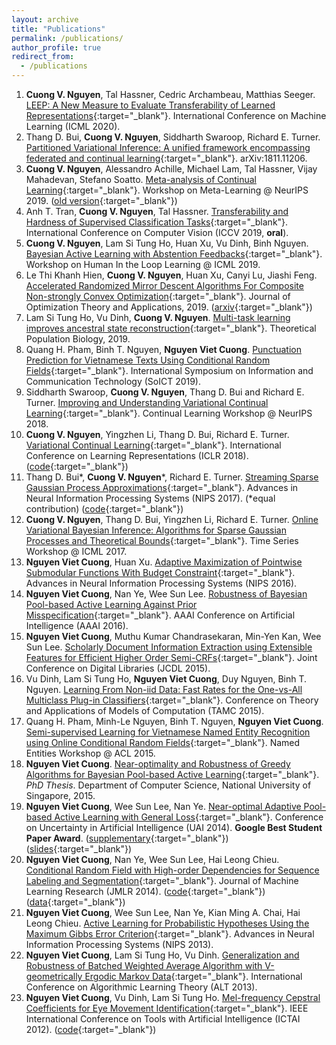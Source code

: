 ```yaml
---
layout: archive
title: "Publications"
permalink: /publications/
author_profile: true
redirect_from:
  - /publications
---
```


1. **Cuong V. Nguyen**, Tal Hassner, Cedric Archambeau, Matthias Seeger. [LEEP: A New Measure to Evaluate Transferability of Learned Representations](http://proceedings.mlr.press/v119/nguyen20b.html){:target="_blank"}. International Conference on Machine Learning (ICML 2020).
2. Thang D. Bui, **Cuong V. Nguyen**, Siddharth Swaroop, Richard E. Turner. [Partitioned Variational Inference: A unified framework encompassing federated and continual learning](https://arxiv.org/abs/1811.11206){:target="_blank"}. arXiv:1811.11206.
3. **Cuong V. Nguyen**, Alessandro Achille, Michael Lam, Tal Hassner, Vijay Mahadevan, Stefano Soatto. [Meta-analysis of Continual Learning](http://metalearning.ml/2019/papers/metalearn2019-nguyen.pdf){:target="_blank"}. Workshop on Meta-Learning @ NeurIPS 2019. ([old version](https://arxiv.org/abs/1908.01091){:target="_blank"})
4. Anh T. Tran, **Cuong V. Nguyen**, Tal Hassner. [Transferability and Hardness of Supervised Classification Tasks](https://arxiv.org/abs/1908.08142){:target="_blank"}. International Conference on Computer Vision (ICCV 2019, **oral**).
5. **Cuong V. Nguyen**, Lam Si Tung Ho, Huan Xu, Vu Dinh, Binh Nguyen. [Bayesian Active Learning with Abstention Feedbacks](https://arxiv.org/abs/1906.02179){:target="_blank"}. Workshop on Human In the Loop Learning @ ICML 2019.
6. Le Thi Khanh Hien, **Cuong V. Nguyen**, Huan Xu, Canyi Lu, Jiashi Feng. [Accelerated Randomized Mirror Descent Algorithms For Composite Non-strongly Convex Optimization](https://link.springer.com/article/10.1007/s10957-018-01469-5){:target="_blank"}. Journal of Optimization Theory and Applications, 2019. ([arxiv](https://arxiv.org/abs/1605.06892){:target="_blank"})
7. Lam Si Tung Ho, Vu Dinh, **Cuong V. Nguyen**. [Multi-task learning improves ancestral state reconstruction](https://www.sciencedirect.com/science/article/pii/S0040580918301102){:target="_blank"}. Theoretical Population Biology, 2019.
8. Quang H. Pham, Binh T. Nguyen, **Nguyen Viet Cuong**. [Punctuation Prediction for Vietnamese Texts Using Conditional Random Fields](https://dl.acm.org/doi/10.1145/3368926.3369716){:target="_blank"}. International Symposium on Information and Communication Technology (SoICT 2019).
9. Siddharth Swaroop, **Cuong V. Nguyen**, Thang D. Bui and Richard E. Turner. [Improving and Understanding Variational Continual Learning](https://arxiv.org/abs/1905.02099){:target="_blank"}. Continual Learning Workshop @ NeurIPS 2018.
10. **Cuong V. Nguyen**, Yingzhen Li, Thang D. Bui, Richard E. Turner. [Variational Continual Learning](https://openreview.net/pdf?id=BkQqq0gRb){:target="_blank"}. International Conference on Learning Representations (ICLR 2018). ([code](https://github.com/nvcuong/variational-continual-learning){:target="_blank"})
11. Thang D. Bui\*, **Cuong V. Nguyen**\*, Richard E. Turner. [Streaming Sparse Gaussian Process Approximations](https://papers.nips.cc/paper/2017/hash/f31b20466ae89669f9741e047487eb37-Abstract.html){:target="_blank"}. Advances in Neural Information Processing Systems (NIPS 2017). (\*equal contribution) ([code](https://github.com/thangbui/streaming_sparse_gp){:target="_blank"})
12. **Cuong V. Nguyen**, Thang D. Bui, Yingzhen Li, Richard E. Turner. [Online Variational Bayesian Inference: Algorithms for Sparse Gaussian Processes and Theoretical Bounds](http://roseyu.com/time-series-workshop/submissions/TSW2017_paper_7.pdf){:target="_blank"}. Time Series Workshop @ ICML 2017.
13. **Nguyen Viet Cuong**, Huan Xu. [Adaptive Maximization of Pointwise Submodular Functions With Budget Constraint](https://proceedings.neurips.cc/paper/2016/hash/9fe8593a8a330607d76796b35c64c600-Abstract.html){:target="_blank"}. Advances in Neural Information Processing Systems (NIPS 2016).
14. **Nguyen Viet Cuong**, Nan Ye, Wee Sun Lee. [Robustness of Bayesian Pool-based Active Learning Against Prior Misspecification](https://arxiv.org/abs/1603.09050){:target="_blank"}. AAAI Conference on Artificial Intelligence (AAAI 2016).
15. **Nguyen Viet Cuong**, Muthu Kumar Chandrasekaran, Min-Yen Kan, Wee Sun Lee. [Scholarly Document Information Extraction using Extensible Features for Efficient Higher Order Semi-CRFs](https://www.comp.nus.edu.sg/~kanmy/papers/jcdl2015.pdf){:target="_blank"}. Joint Conference on Digital Libraries (JCDL 2015).
16. Vu Dinh, Lam Si Tung Ho, **Nguyen Viet Cuong**, Duy Nguyen, Binh T. Nguyen. [Learning From Non-iid Data: Fast Rates for the One-vs-All Multiclass Plug-in Classifiers](https://arxiv.org/abs/1408.2714){:target="_blank"}. Conference on Theory and Applications of Models of Computation (TAMC 2015).
17. Quang H. Pham, Minh-Le Nguyen, Binh T. Nguyen, **Nguyen Viet Cuong**. [Semi-supervised Learning for Vietnamese Named Entity Recognition using Online Conditional Random Fields](https://www.aclweb.org/anthology/W15-3907.pdf){:target="_blank"}. Named Entities Workshop @ ACL 2015.
18. **Nguyen Viet Cuong**. [Near-optimality and Robustness of Greedy Algorithms for Bayesian Pool-based Active Learning](https://scholarbank.nus.edu.sg/handle/10635/121366){:target="_blank"}. *PhD Thesis*. Department of Computer Science, National University of Singapore, 2015.
19. **Nguyen Viet Cuong**, Wee Sun Lee, Nan Ye. [Near-optimal Adaptive Pool-based Active Learning with General Loss](http://www.auai.org/uai2014/proceedings/individuals/223.pdf){:target="_blank"}. Conference on Uncertainty in Artificial Intelligence (UAI 2014). **Google Best Student Paper Award**. ([supplementary](https://nvcuong.github.io/files/cuong2014near-supp.pdf){:target="_blank"}) ([slides](https://nvcuong.github.io/files/uai2014_slides.pdf){:target="_blank"})
20. **Nguyen Viet Cuong**, Nan Ye, Wee Sun Lee, Hai Leong Chieu. [Conditional Random Field with High-order Dependencies for Sequence Labeling and Segmentation](https://jmlr.org/papers/v15/cuong14a.html){:target="_blank"}. Journal of Machine Learning Research (JMLR 2014). ([code](https://github.com/nvcuong/HOSemiCRF){:target="_blank"}) ([data](https://nvcuong.github.io/data/){:target="_blank"})
21. **Nguyen Viet Cuong**, Wee Sun Lee, Nan Ye, Kian Ming A. Chai, Hai Leong Chieu. [Active Learning for Probabilistic Hypotheses Using the Maximum Gibbs Error Criterion](https://proceedings.neurips.cc/paper/2013/hash/fb89705ae6d743bf1e848c206e16a1d7-Abstract.html){:target="_blank"}. Advances in Neural Information Processing Systems (NIPS 2013).
22. **Nguyen Viet Cuong**, Lam Si Tung Ho, Vu Dinh. [Generalization and Robustness of Batched Weighted Average Algorithm with V-geometrically Ergodic Markov Data](https://arxiv.org/abs/1406.3166){:target="_blank"}. International Conference on Algorithmic Learning Theory (ALT 2013).
23. **Nguyen Viet Cuong**, Vu Dinh, Lam Si Tung Ho. [Mel-frequency Cepstral Coefficients for Eye Movement Identification](https://nvcuong.github.io/files/cuong2012mel.pdf){:target="_blank"}. IEEE International Conference on Tools with Artificial Intelligence (ICTAI 2012). ([code](https://github.com/nvcuong/MfccEMI){:target="_blank"})
